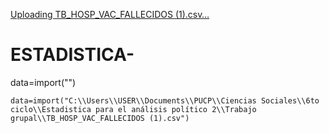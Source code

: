 [Uploading TB_HOSP_VAC_FALLECIDOS (1).csv…]()
# ESTADISTICA-
data=import("")
```{r}
data=import("C:\\Users\\USER\\Documents\\PUCP\\Ciencias Sociales\\6to ciclo\\Estadistica para el análisis político 2\\Trabajo grupal\\TB_HOSP_VAC_FALLECIDOS (1).csv")
```
